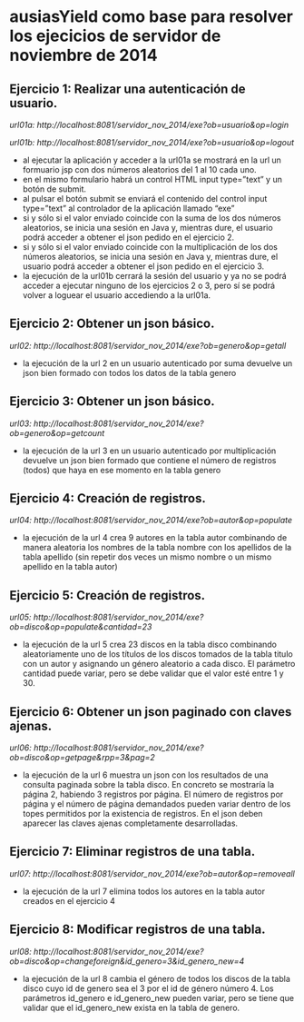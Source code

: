 # ausiasYield como base para resolver los ejecicios de servidor de noviembre de 2014



## Ejercicio 1: Realizar una autenticación de usuario. 

*url01a: http://localhost:8081/servidor_nov_2014/exe?ob=usuario&op=login*

*url01b: http://localhost:8081/servidor_nov_2014/exe?ob=usuario&op=logout*

* al ejecutar la aplicación y acceder a la url01a se mostrará en la url un formuario jsp con dos números aleatorios del 1 al 10 cada uno. 
* en el mismo formulario habrá un control HTML input type=”text” y un botón de submit.
* al pulsar el botón submit se enviará el contenido del control input type=”text” al controlador de la aplicación llamado “exe”
* si y sólo si el valor enviado coincide con la suma de los dos números aleatorios, se inicia una sesión en Java y, mientras dure, el usuario podrá acceder a obtener el json pedido en el ejercicio 2.
* si y sólo si el valor enviado coincide con la multiplicación de los dos números aleatorios, se inicia una sesión en Java y, mientras dure, el usuario podrá acceder a obtener el json pedido en el ejercicio 3.
* la ejecución de la url01b cerrará la sesión del usuario y ya no se podrá acceder a ejecutar ninguno de los ejercicios 2 o 3, pero sí se podrá volver a loguear el usuario accediendo a la url01a.

## Ejercicio 2: Obtener un json básico. 

*url02: http://localhost:8081/servidor_nov_2014/exe?ob=genero&op=getall*

* la ejecución de la url 2 en un usuario autenticado por suma devuelve un json bien formado con todos los datos de la tabla genero

## Ejercicio 3: Obtener un json básico.

*url03: http://localhost:8081/servidor_nov_2014/exe?ob=genero&op=getcount*

* la ejecución de la url 3 en un usuario autenticado por multiplicación devuelve un json bien formado que contiene el número de registros (todos) que haya en ese momento en la tabla genero

## Ejercicio 4: Creación de registros. 

*url04: http://localhost:8081/servidor_nov_2014/exe?ob=autor&op=populate*

* la ejecución de la url 4 crea 9 autores en la tabla autor combinando de manera aleatoria los nombres de la tabla nombre con los apellidos de la tabla apellido (sin repetir dos veces un mismo nombre o un mismo apellido en la tabla autor)

## Ejercicio 5: Creación de registros.

*url05: http://localhost:8081/servidor_nov_2014/exe?ob=disco&op=populate&cantidad=23*

* la ejecución de la url 5 crea 23 discos en la tabla disco combinando aleatoriamente uno de los títulos de los discos tomados de la tabla titulo con un autor y asignando un género aleatorio a cada disco. El parámetro cantidad puede variar, pero se debe validar que el valor esté entre 1 y 30.

## Ejercicio 6: Obtener un json paginado con claves ajenas. 

*url06: http://localhost:8081/servidor_nov_2014/exe?ob=disco&op=getpage&rpp=3&pag=2*

* la ejecución de la url 6 muestra un json con los resultados de una consulta paginada sobre la tabla disco. En concreto se mostraría la página 2, habiendo 3 registros por página. El número de registros por página y el número de página demandados pueden variar dentro de los topes permitidos por la existencia de registros. En el json deben aparecer las claves ajenas completamente desarrolladas.

## Ejercicio 7: Eliminar registros de una tabla. 

*url07: http://localhost:8081/servidor_nov_2014/exe?ob=autor&op=removeall*

* la ejecución de la url 7 elimina todos los autores en la tabla autor creados en el ejercicio 4

## Ejercicio 8: Modificar registros de una tabla.

*url08: http://localhost:8081/servidor_nov_2014/exe?ob=disco&op=changeforeign&id_genero=3&id_genero_new=4*

* la ejecución de la url 8 cambia el género de todos los discos de la tabla disco cuyo id de genero sea el 3 por el id de género número 4. Los parámetros id_genero e id_genero_new pueden variar, pero se tiene que validar que el id_genero_new exista en la tabla de genero.

